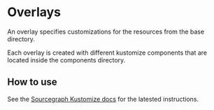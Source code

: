 # Overlays

An overlay specifies customizations for the resources from the base directory.

Each overlay is created with different kustomize components that are located inside the components directory.

## How to use

See the [Sourcegraph Kustomize docs](https://docs.sourcegraph.com/admin/deploy/kubernetes/kustomize) for the latested instructions.
